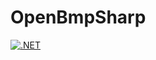 # OpenBmpSharp
[![.NET](https://github.com/arthrp/OpenBmpSharp/actions/workflows/dotnet.yml/badge.svg)](https://github.com/arthrp/OpenBmpSharp/actions/workflows/dotnet.yml)
